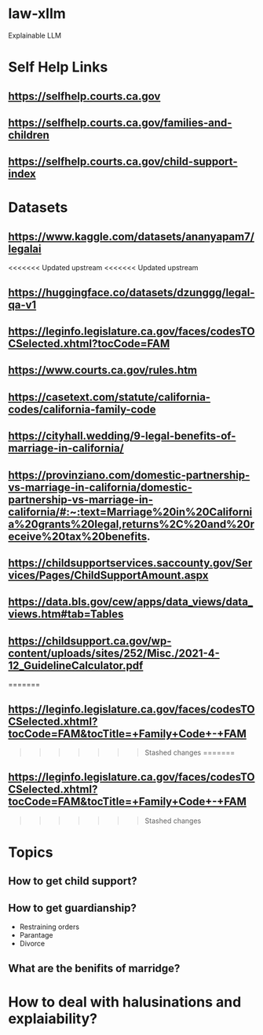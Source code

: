 # law-xllm
Explainable LLM
# Self Help Links 
## https://selfhelp.courts.ca.gov
## https://selfhelp.courts.ca.gov/families-and-children 
## https://selfhelp.courts.ca.gov/child-support-index

# Datasets 
## https://www.kaggle.com/datasets/ananyapam7/legalai
<<<<<<< Updated upstream
<<<<<<< Updated upstream
## https://huggingface.co/datasets/dzunggg/legal-qa-v1
## https://leginfo.legislature.ca.gov/faces/codesTOCSelected.xhtml?tocCode=FAM
## https://www.courts.ca.gov/rules.htm
## https://casetext.com/statute/california-codes/california-family-code
## https://cityhall.wedding/9-legal-benefits-of-marriage-in-california/
## https://provinziano.com/domestic-partnership-vs-marriage-in-california/domestic-partnership-vs-marriage-in-california/#:~:text=Marriage%20in%20California%20grants%20legal,returns%2C%20and%20receive%20tax%20benefits.
## https://childsupportservices.saccounty.gov/Services/Pages/ChildSupportAmount.aspx
## https://data.bls.gov/cew/apps/data_views/data_views.htm#tab=Tables
## https://childsupport.ca.gov/wp-content/uploads/sites/252/Misc./2021-4-12_GuidelineCalculator.pdf
=======
## https://leginfo.legislature.ca.gov/faces/codesTOCSelected.xhtml?tocCode=FAM&tocTitle=+Family+Code+-+FAM
>>>>>>> Stashed changes
=======
## https://leginfo.legislature.ca.gov/faces/codesTOCSelected.xhtml?tocCode=FAM&tocTitle=+Family+Code+-+FAM
>>>>>>> Stashed changes

# Topics
## How to get child support?
## How to get guardianship?
- Restraining orders
- Parantage
- Divorce
## What are the benifits of marridge?

# How to deal with halusinations and explaiability?
